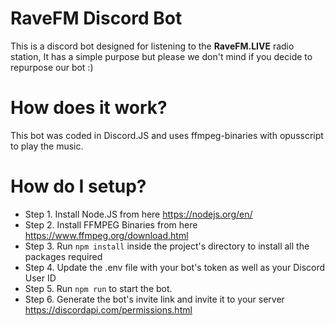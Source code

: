 # RaveFM Discord Bot

This is a discord bot designed for listening to the **RaveFM.LIVE** radio station, It has a simple purpose but please we don't mind if you decide to repurpose our bot :)

# How does it work?

This bot was coded in Discord.JS and uses ffmpeg-binaries with opusscript to play the music.

# How do I setup?

* Step 1. Install Node.JS from here https://nodejs.org/en/
* Step 2. Install FFMPEG Binaries from here https://www.ffmpeg.org/download.html
* Step 3. Run `npm install` inside the project's directory to install all the packages required
* Step 4. Update the .env file with your bot's token as well as your Discord User ID
* Step 5. Run `npm run` to start the bot.
* Step 6. Generate the bot's invite link and invite it to your server https://discordapi.com/permissions.html
